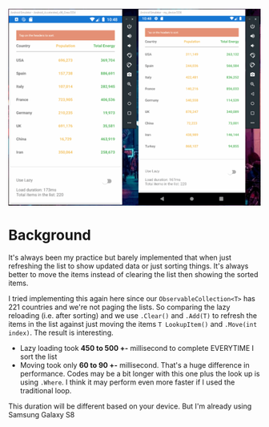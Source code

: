 ![](https://raw.githubusercontent.com/jaysonragasa/jaraimages/master/ClearAddVsLookupMove/clearddvslookupmove.gif)

# Background
It's always been my practice but barely implemented that when just refreshing the list to show updated data or just sorting things. It's always better to move the items instead of clearing the list then showing the sorted items.  
  
I tried implementing this again here since our `ObservableCollection<T>` has 221 countries and we're not paging the lists. So comparing the lazy reloading (i.e. after sorting) and we use `.Clear()` and `.Add(T)` to refresh the items in the list against just moving the items `T LookupItem()` and `.Move(int index)`. The result is interesting.  

* Lazy loading took **450 to 500 +-** millisecond to complete EVERYTIME I sort the list
* Moving took only **60 to 90 +-** millisecond. That's a huge difference in performance. Codes may be a bit longer with this one plus the look up is using `.Where`. I think it may perform even more faster if I used the traditional loop.  
  
This duration will be different based on your device. But I'm already using Samsung Galaxy S8
